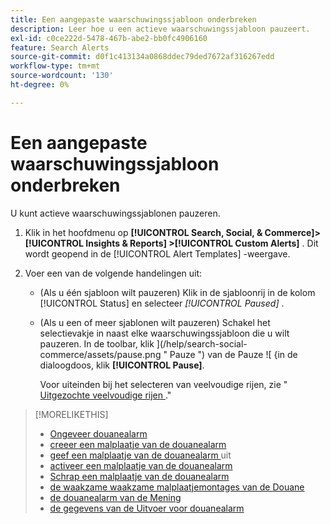```yaml
---
title: Een aangepaste waarschuwingssjabloon onderbreken
description: Leer hoe u een actieve waarschuwingssjabloon pauzeert.
exl-id: c0ce222d-5478-467b-abe2-bb0fc4906160
feature: Search Alerts
source-git-commit: d0f1c413134a0868ddec79ded7672af316267edd
workflow-type: tm+mt
source-wordcount: '130'
ht-degree: 0%

---
```


# Een aangepaste waarschuwingssjabloon onderbreken

U kunt actieve waarschuwingssjablonen pauzeren.

1. Klik in het hoofdmenu op **[!UICONTROL Search, Social, & Commerce]> [!UICONTROL Insights & Reports] >[!UICONTROL Custom Alerts]** . Dit wordt geopend in de [!UICONTROL Alert Templates] -weergave.

1. Voer een van de volgende handelingen uit:

   * (Als u één sjabloon wilt pauzeren) Klik in de sjabloonrij in de kolom [!UICONTROL Status] en selecteer *[!UICONTROL Paused]* .

   * (Als u een of meer sjablonen wilt pauzeren) Schakel het selectievakje in naast elke waarschuwingssjabloon die u wilt pauzeren. In de toolbar, klik ](/help/search-social-commerce/assets/pause.png " Pauze ") van de Pauze ![ {in de dialoogdoos, klik **[!UICONTROL Pause]**.

     Voor uiteinden bij het selecteren van veelvoudige rijen, zie &quot;[ Uitgezochte veelvoudige rijen ](/help/search-social-commerce/common-tasks/navigation-editing-selection/multiple-rows-select.md).&quot;

>[!MORELIKETHIS]
>
>* [ Ongeveer douanealarm ](alert-about.md)
>* [ creeer een malplaatje van de douanealarm ](alert-template-create.md)
>* [ geef een malplaatje van de douanealarm ](alert-template-edit.md) uit
>* [ activeer een malplaatje van de douanealarm ](alert-template-activate.md)
>* [ Schrap een malplaatje van de douanealarm ](alert-template-delete.md)
>* [ de waakzame waakzame malplaatjemontages van de Douane ](alert-template-settings.md)
>* [ de douanealarm van de Mening ](alert-view.md)
>* [ de gegevens van de Uitvoer voor douanealarm ](alert-export-data.md)
